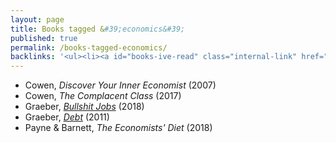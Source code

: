 ```yaml
---
layout: page
title: Books tagged &#39;economics&#39;
published: true
permalink: /books-tagged-economics/
backlinks: '<ul><li><a id="books-ive-read" class="internal-link" href="/books-ive-read/">Books I&#39;ve read</a></li></ul>'
---
```


* Cowen, _Discover Your Inner Economist_ (2007) 
* Cowen, _The Complacent Class_ (2017) 
* Graeber, _<a id="graeber-bullshit-jobs" class="internal-link" href="/graeber-bullshit-jobs/">Bullshit Jobs</a>_ (2018) 
* Graeber, _<a id="graeber-debt" class="internal-link" href="/graeber-debt/">Debt</a>_ (2011) 
* Payne & Barnett, _The Economists' Diet_ (2018) 
